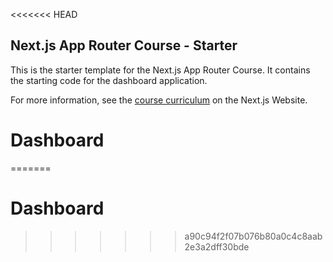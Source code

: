 <<<<<<< HEAD
## Next.js App Router Course - Starter

This is the starter template for the Next.js App Router Course. It contains the starting code for the dashboard application.

For more information, see the [course curriculum](https://nextjs.org/learn) on the Next.js Website.
# Dashboard
=======
# Dashboard
>>>>>>> a90c94f2f07b076b80a0c4c8aab2e3a2dff30bde
